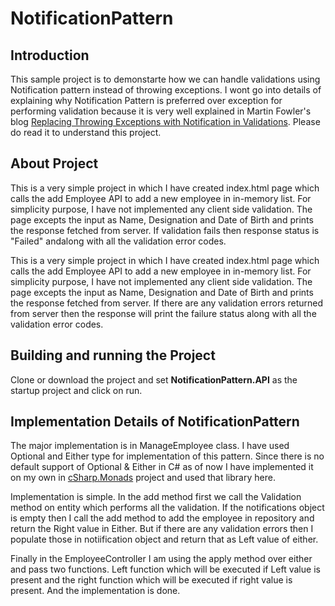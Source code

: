 # NotificationPattern

## Introduction
This sample project is to demonstarte how we can handle validations using Notification pattern instead of throwing exceptions. I wont go into details of explaining why Notification Pattern is preferred over exception for performing validation because it is very well explained in Martin Fowler's blog [Replacing Throwing Exceptions with Notification in Validations](http://martinfowler.com/articles/replaceThrowWithNotification.html). 
Please do read it to understand this project.

## About Project
This is a very simple project in which I have created index.html page which calls the add Employee API to add a new employee in in-memory list. For simplicity purpose, I have not implemented any client side validation. The page excepts the input as Name, Designation and Date of Birth and prints the response fetched from server. If validation fails then response status is "Failed" andalong with all the validation error codes.

This is a very simple project in which I have created index.html page which calls the add Employee API to add a new employee in in-memory list. For simplicity purpose, I have not implemented any client side validation. The page excepts the input as Name, Designation and Date of Birth and prints the response fetched from server. If there are any validation errors returned from server then the response will print the failure status along with all the validation error codes.

## Building and running the Project
Clone or download the project and set **NotificationPattern.API** as the startup project and click on run.

## Implementation Details of NotificationPattern
The major implementation is in ManageEmployee class. I have used Optional and Either type for implementation of this pattern. Since there is no default support of Optional & Either in C# as of now I have implemented it on my own in [cSharp.Monads](https://github.com/Priyankad19/cSharp.Monads) project and used that library here.

Implementation is simple. In the add method first we call the Validation method on entity which performs all the validation. If the notifications object is empty then I call the add method to add the employee in repository and return the Right value in Either. But if there are any validation errors then I populate those in notiification object and return that as Left value of either.

Finally in the EmployeeController I am using the apply method over either and pass two functions. Left function which will be executed if Left value is present and the right function which will be executed if right value is present. And the implementation is done.

